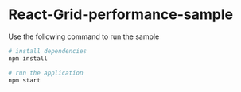 # React-Grid-performance-sample
Use the following command to run the sample
``` bash
# install dependencies
npm install

# run the application
npm start

```
